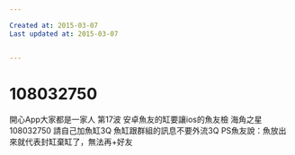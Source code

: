 ```yaml
---

Created at: 2015-03-07
Last updated at: 2015-03-07


---
```


# 108032750


開心App大家都是一家人
第17波
安卓魚友的缸要讓ios的魚友檢
海角之星
108032750
請自己加魚缸3Q
魚缸跟群組的訊息不要外流3Q
PS魚友說：魚放出來就代表封缸棄缸了，無法再+好友


